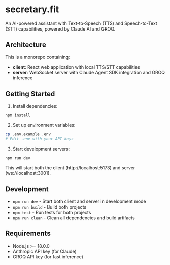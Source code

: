 # secretary.fit

An AI-powered assistant with Text-to-Speech (TTS) and Speech-to-Text (STT) capabilities, powered by Claude AI and GROQ.

## Architecture

This is a monorepo containing:

- **client**: React web application with local TTS/STT capabilities
- **server**: WebSocket server with Claude Agent SDK integration and GROQ inference

## Getting Started

1. Install dependencies:
```bash
npm install
```

2. Set up environment variables:
```bash
cp .env.example .env
# Edit .env with your API keys
```

3. Start development servers:
```bash
npm run dev
```

This will start both the client (http://localhost:5173) and server (ws://localhost:3001).

## Development

- `npm run dev` - Start both client and server in development mode
- `npm run build` - Build both projects
- `npm test` - Run tests for both projects
- `npm run clean` - Clean all dependencies and build artifacts

## Requirements

- Node.js >= 18.0.0
- Anthropic API key (for Claude)
- GROQ API key (for fast inference)
